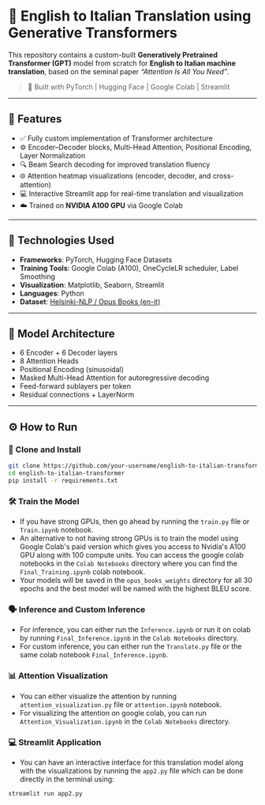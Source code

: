# 🧠 English to Italian Translation using Generative Transformers

This repository contains a custom-built **Generatively Pretrained Transformer (GPT)** model from scratch for **English to Italian machine translation**, based on the seminal paper _“Attention Is All You Need”_.

> 🚀 Built with PyTorch | Hugging Face | Google Colab | Streamlit

---

## 📌 Features

- ✅ Fully custom implementation of Transformer architecture
- ⚙️ Encoder–Decoder blocks, Multi-Head Attention, Positional Encoding, Layer Normalization
- 🔍 Beam Search decoding for improved translation fluency
- 🌐 Attention heatmap visualizations (encoder, decoder, and cross-attention)
- 💻 Interactive Streamlit app for real-time translation and visualization
- ☁️ Trained on **NVIDIA A100 GPU** via Google Colab

---



## 🔧 Technologies Used

- **Frameworks**: PyTorch, Hugging Face Datasets
- **Training Tools**: Google Colab (A100), OneCycleLR scheduler, Label Smoothing
- **Visualization**: Matplotlib, Seaborn, Streamlit
- **Languages**: Python
- **Dataset**: [Helsinki-NLP / Opus Books (en-it)](https://huggingface.co/datasets/opus_books)

---

## 🧠 Model Architecture

- 6 Encoder + 6 Decoder layers
- 8 Attention Heads
- Positional Encoding (sinusoidal)
- Masked Multi-Head Attention for autoregressive decoding
- Feed-forward sublayers per token
- Residual connections + LayerNorm

---


## ⚙️ How to Run

### 🔁 Clone and Install

```bash
git clone https://github.com/your-username/english-to-italian-transformer.git
cd english-to-italian-transformer
pip install -r requirements.txt
```
### 🛠️  Train the Model

- If you have strong GPUs, then go ahead by running the `train.py` file or `Train.ipynb` notebook.
- An alternative to not having strong GPUs is to train the model using Google Colab's paid version which gives you access to Nvidia's A100 GPU along with 100 compute units. You can access the google colab notebooks in the `Colab Notebooks` directory where you can find the `Final_Training.ipynb` colab notebook.
- Your models will be saved in the `opus_books_weights` directory for all 30 epochs and the best model will be named with the highest BLEU score.

### 🗣️ Inference and Custom Inference

- For inference, you can either run the `Inference.ipynb` or run it on colab by running `Final_Inference.ipynb` in the `Colab Notebooks` directory. 
- For custom inference, you can either run the `Translate.py` file or the same colab notebook `Final_Inference.ipynb`.

### 📊 Attention Visualization

- You can either visualize the attention by running `attention_visualization.py` file or `attention.ipynb` notebook.
- For visualizing the attention on google colab, you can run `Attention_Visualization.ipynb` in the `Colab Notebooks` directory.

### 💻 Streamlit Application

- You can have an interactive interface for this translation model along with the visualizations by running the `app2.py` file which can be done directly in the terminal using:

```bash
streamlit run app2.py
```
